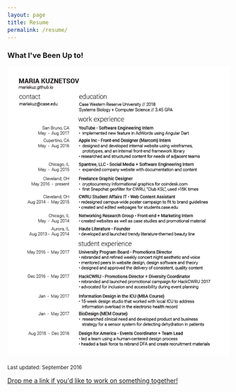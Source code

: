 ```yaml
---
layout: page
title: Resume
permalink: /resume/
---
```

### What I've Been Up to!
![My Resume](/images/maria_kuznetsov_resume_f17-01.png)

<small> Last updated: September 2016 </small>

<a href="mailto:mariakuz@case.edu"> Drop me a link if you'd like to work on something together!</a>